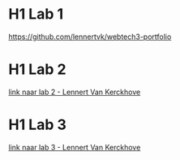 # H1 Lab 1
https://github.com/lennertvk/webtech3-portfolio
  
    
# H1 Lab 2
[link naar lab 2 - Lennert Van Kerckhove](https://github.com/lennertvk/webtech3-portfolio/tree/master/Lab2-git)
  
    
# H1 Lab 3
[link naar lab 3 - Lennert Van Kerckhove](https://github.com/lennertvk/webtech3-portfolio/tree/master/lab3-js)
